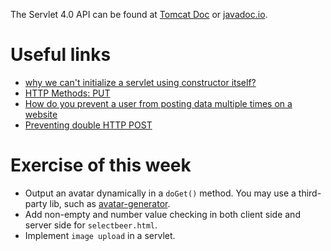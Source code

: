 The Servlet 4.0 API can be found at [Tomcat Doc](https://tomcat.apache.org/tomcat-9.0-doc/servletapi/index.html) or [javadoc.io](https://javadoc.io/doc/javax.servlet/javax.servlet-api/latest/index.html).

# Useful links
- [why we can't initialize a servlet using constructor itself?](https://stackoverflow.com/questions/2920616/)
- [HTTP Methods: PUT](https://developer.mozilla.org/en-US/docs/Web/HTTP/Methods/PUT)
- [How do you prevent a user from posting data multiple times on a website](https://stackoverflow.com/questions/130337/)
- [Preventing double HTTP POST](https://stackoverflow.com/questions/442678)

# Exercise of this week
- Output an avatar dynamically in a `doGet()` method. You may use a third-party lib, such as [avatar-generator](https://github.com/gabrie-allaigre/avatar-generator).
- Add non-empty and number value checking in both client side and server side for `selectbeer.html`.
- Implement `image upload` in a servlet.
